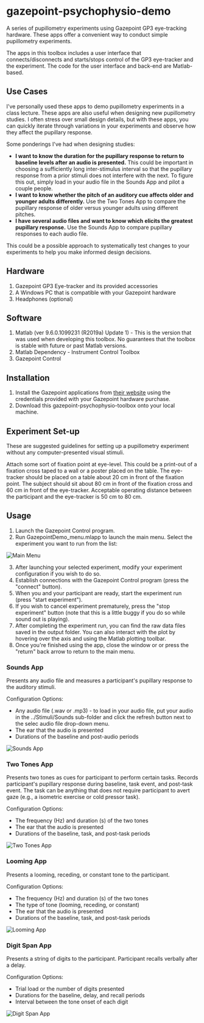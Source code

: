 # gazepoint-psychophysio-demo
A series of pupillometry experiments using Gazepoint GP3 eye-tracking 
hardware. These apps offer a convenient way to conduct simple pupillometry experiments.

The apps in this toolbox includes a user interface that connects/disconnects and 
starts/stops control of the GP3 eye-tracker and the experiment. The code for the user interface and back-end are Matlab-based.

## Use Cases
I've personally used these apps to demo pupillometry experiments in a class lecture.
These apps are also useful when designing new pupillometry studies. I often stress over small design details, but with these apps, you can quickly iterate through variations in your experiments and observe how they affect the pupillary response.

Some ponderings I've had when designing studies:
- **I want to know the duration for the pupillary response to return to baseline levels after an audio is presented.** This could be important in choosing a sufficiently long inter-stimulus interval so that the pupillary response from a prior stimuli does not interfere with the next. To figure this out, simply load in your audio file in the Sounds App and pilot a couple people. 
- **I want to know whether the pitch of an auditory cue affects older and younger adults differently.** Use the Two Tones App to compare the pupillary response of older versus younger adults using different pitches.
- **I have several audio files and want to know which elicits the greatest pupillary response.** Use the Sounds App to compare pupillary responses to each audio file.

This could be a possible approach to systematically test changes to your experiments to help you make informed design decisions.

## Hardware
1. Gazepoint GP3 Eye-tracker and its provided accessories
2. A Windows PC that is compatible with your Gazepoint hardware
3. Headphones (optional)

## Software
1. Matlab (ver 9.6.0.1099231 (R2019a) Update 1) - This is the version that was used when developing this toolbox. No guarantees that the toolbox is stable with future or past Matlab versions.
2. Matlab Dependency - Instrument Control Toolbox
3. Gazepoint Control

## Installation
1. Install the Gazepoint applications from [their website](https://www.gazept.com/downloads/ "gazepoint download page") using the credentials provided with your Gazepoint hardware purchase.
2. Download this gazepoint-psychophysio-toolbox onto your local machine.

## Experiment Set-up
These are suggested guidelines for setting up a pupillometry experiment without 
any computer-presented visual stimuli.

Attach some sort of fixation point at eye-level. This could be a print-out of a fixation cross taped to a wall or a poster placed on the table.
The eye-tracker should be placed on a table about 20 cm in front of the fixation point. The subject should sit about 80 cm in front of the fixation cross and 60 cm in front of the eye-tracker.  Acceptable operating distance between the participant and the eye-tracker is 50 cm to 80 cm. 

## Usage
1. Launch the Gazepoint Control program.
2. Run GazepointDemo_menu.mlapp to launch the main menu. Select the experiment you want to run from the list:

![Main Menu](AppFiles/MainMenu.PNG)

3. After launching your selected experiment, modify your experiment configuration if you wish to do so.
4. Establish connections with the Gazepoint Control program (press the "connect" button).
5. When you and your participant are ready, start the experiment run (press "start experiment").
6. If you wish to cancel experiment prematurely, press the "stop experiment" button (note that this is a little buggy if you do so while sound out is playing).
7. After completing the experiment run, you can find the raw data files saved in the output folder. You can also interact with the plot by hovering over the axis and using the Matlab plotting toolbar.
8. Once you're finished using the app, close the window or or press the "return" back arrow to return to the main menu.

### Sounds App
Presents any audio file and measures a participant's pupillary response to the auditory stimuli.

Configuration Options:
- Any audio file (.wav or .mp3) - to load in your audio file, put your audio in the ../Stimuli/Sounds sub-folder and click the refresh button next to the selec audio file drop-down menu.
- The ear that the audio is presented
- Durations of the baseline and post-audio periods

![Sounds App](AppFiles/Sounds.PNG)

### Two Tones App
Presents two tones as cues for participant to perform certain tasks. Records participant's pupillary response during baseline, task event, and post-task event. The task can be anything that does not require participant to avert gaze (e.g., a isometric exercise or cold pressor task).

Configuration Options:
* The frequency (Hz) and duration (s) of the two tones
* The ear that the audio is presented
* Durations of the baseline, task, and post-task periods

![Two Tones App](AppFiles/TwoTones.PNG)

### Looming App
Presents a looming, receding, or constant tone to the participant.

Configuration Options:
* The frequency (Hz) and duration (s) of the two tones
* The type of tone (looming, receding, or constant)
* The ear that the audio is presented
* Durations of the baseline, task, and post-task periods

![Looming App](AppFiles/Looming.PNG)

### Digit Span App
Presents a string of digits to the participant. Participant recalls verbally after a delay.

Configuration Options:
* Trial load or the number of digits presented
* Durations for the baseline, delay, and recall periods
* Interval between the tone onset of each digit

![Digit Span App](AppFiles/DigitSpan.PNG)